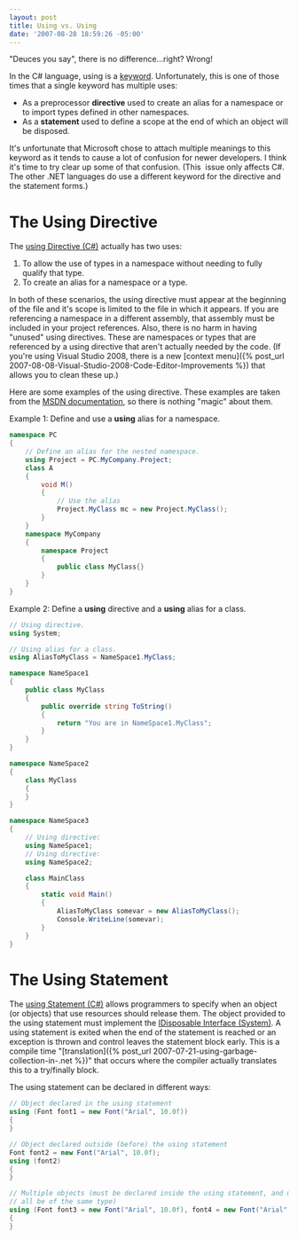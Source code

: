 ```yaml
---
layout: post
title: Using vs. Using
date: '2007-08-28 18:59:26 -05:00'
---
```


"Deuces you say", there is no difference...right? Wrong!

In the C# language, using is a [keyword](http://msdn2.microsoft.com/library/zhdeatwt(VS.80).aspx). Unfortunately, this is one of those times that a single keyword has multiple uses:

*   As a preprocessor **directive** used to create an alias for a namespace or to import types defined in other namespaces.  
*   As a **statement** used to define a scope at the end of which an object will be disposed. 

It's unfortunate that Microsoft chose to attach multiple meanings to this keyword as it tends to cause a lot of confusion for newer developers. I think it's time to try clear up some of that confusion. (This  issue only affects C#. The other .NET languages do use a different keyword for the directive and the statement forms.)

# The Using Directive

The [using Directive (C#)](http://msdn2.microsoft.com/library/sf0df423(VS.80).aspx) actually has two uses:

1.  To allow the use of types in a namespace without needing to fully qualify that type.  
2.  To create an alias for a namespace or a type. 

In both of these scenarios, the using directive must appear at the beginning of the file and it's scope is limited to the file in which it appears. If you are referencing a namespace in a different assembly, that assembly must be included in your project references. Also, there is no harm in having "unused" using directives. These are namespaces or types that are referenced by a using directive that aren't actually needed by the code. (If you're using Visual Studio 2008, there is a new [context menu]({% post_url 2007-08-08-Visual-Studio-2008-Code-Editor-Improvements %}) that allows you to clean these up.)

Here are some examples of the using directive. These examples are taken from the [MSDN documentation](http://msdn2.microsoft.com/library/sf0df423(VS.80).aspx), so there is nothing "magic" about them.

Example 1: Define and use a **using** alias for a namespace.

```csharp
namespace PC
{
    // Define an alias for the nested namespace.
    using Project = PC.MyCompany.Project;
    class A 
    {
        void M()
        {
            // Use the alias
            Project.MyClass mc = new Project.MyClass();
        }
    }
    namespace MyCompany
    {
        namespace Project
        {
            public class MyClass{}
        }
    }
}
```

Example 2: Define a **using** directive and a **using** alias for a class.

```csharp
// Using directive.
using System;   

// Using alias for a class.
using AliasToMyClass = NameSpace1.MyClass;   

namespace NameSpace1 
{
    public class MyClass 
    {
        public override string ToString() 
        {
            return "You are in NameSpace1.MyClass";
        }
    }
}

namespace NameSpace2 
{
    class MyClass 
    {
    }
}

namespace NameSpace3 
{
    // Using directive:
    using NameSpace1;
    // Using directive:
    using NameSpace2;

    class MainClass
    {
        static void Main() 
        {
            AliasToMyClass somevar = new AliasToMyClass();
            Console.WriteLine(somevar);
        }
    }
}
```

# The Using Statement

The [using Statement (C#)](http://msdn2.microsoft.com/library/yh598w02(VS.80).aspx) allows programmers to specify when an object (or objects) that use resources should release them. The object provided to the using statement must implement the [IDisposable Interface (System)](http://msdn2.microsoft.com/library/system.idisposable(VS.80).aspx). A using statement is exited when the end of the statement is reached or an exception is thrown and control leaves the statement block early. This is a compile time "[translation]({% post_url 2007-07-21-using-garbage-collection-in-.net %})" that occurs where the compiler actually translates this to a try/finally block. 

The using statement can be declared in different ways:

```csharp
// Object declared in the using statement
using (Font font1 = new Font("Arial", 10.0f))
{
}

// Object declared outside (before) the using statement
Font font2 = new Font("Arial", 10.0f);
using (font2)
{
}

// Multiple objects (must be declared inside the using statement, and must
// all be of the same type)
using (Font font3 = new Font("Arial", 10.0f), font4 = new Font("Arial", 10.0f))
{
}
```
